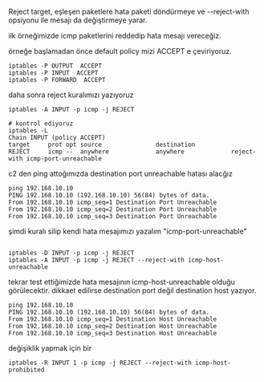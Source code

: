 Reject target, eşleşen paketlere hata paketi döndürmeye ve --reject-with opsiyonu ile mesajı da değiştirmeye yarar.


ilk örneğimizde icmp paketlerini reddedip hata mesajı vereceğiz.

örneğe başlamadan önce default policy mizi ACCEPT e çeviriyoruz.


```
iptables -P OUTPUT  ACCEPT
iptables -P INPUT  ACCEPT
iptables -P FORWARD  ACCEPT
```

daha sonra reject kuralımızı yazıyoruz

```
iptables -A INPUT -p icmp -j REJECT

# kontrol ediyoruz
iptables -L
Chain INPUT (policy ACCEPT)
target     prot opt source               destination         
REJECT     icmp --  anywhere             anywhere             reject-with icmp-port-unreachable
```

c2 den ping attoğımızda destination port unreachable hatası alacğız
```
ping 192.168.10.10
PING 192.168.10.10 (192.168.10.10) 56(84) bytes of data.
From 192.168.10.10 icmp_seq=1 Destination Port Unreachable
From 192.168.10.10 icmp_seq=2 Destination Port Unreachable
From 192.168.10.10 icmp_seq=3 Destination Port Unreachable
```
şimdi kuralı silip kendi hata mesajımızı yazalım "icmp-port-unreachable"

```

iptables -D INPUT -p icmp -j REJECT
iptables -A INPUT -p icmp -j REJECT --reject-with icmp-host-unreachable

```

tekrar test ettiğimizde hata mesajının icmp-host-unreachable olduğu görülecektir. dikkaet edilirse destination port değil destination host yazıyor.

```
ping 192.168.10.10
PING 192.168.10.10 (192.168.10.10) 56(84) bytes of data.
From 192.168.10.10 icmp_seq=1 Destination Host Unreachable
From 192.168.10.10 icmp_seq=2 Destination Host Unreachable
From 192.168.10.10 icmp_seq=3 Destination Host Unreachable

```

değişiklik yapmak için bir
```
iptables -R INPUT 1 -p icmp -j REJECT --reject-with icmp-host-prohibited
```





